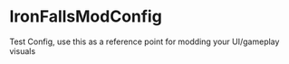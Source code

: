 # IronFallsModConfig
Test Config, use this as a reference point for modding your UI/gameplay visuals
